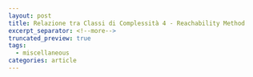 ```yaml
---
layout: post
title: Relazione tra Classi di Complessità 4 - Reachability Method
excerpt_separator: <!--more-->
truncated_preview: true
tags:
  - miscellaneous
categories: article
---
```

